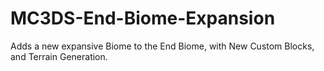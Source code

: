 # MC3DS-End-Biome-Expansion
Adds a new expansive Biome to the End Biome, with New Custom Blocks, and Terrain Generation.
